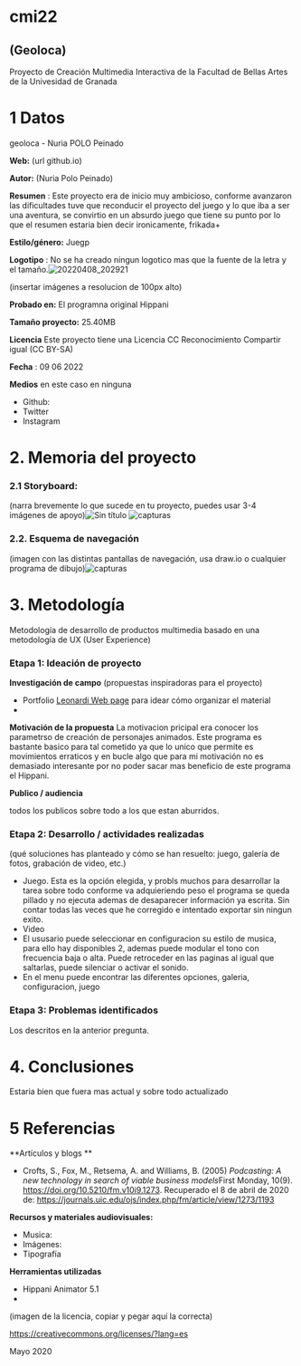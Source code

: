 # cmi22

## (Geoloca)

Proyecto de Creación Multimedia Interactiva de la  Facultad de Bellas Artes de la Univesidad de Granada


# 1 Datos 

geoloca -  Nuria  POLO Peinado

**Web:**   (url github.io)

**Autor:**  (Nuria Polo Peinado)





**Resumen** : Este proyecto  era de inicio muy ambicioso, conforme avanzaron las dificultades tuve que reconducir el proyecto del juego y lo que iba a ser una aventura, se convirtio en un absurdo juego que tiene su punto por lo que el resumen estaria bien decir ironicamente,  frikada+ 

**Estilo/género:**  Juegp

**Logotipo** : No se ha creado ningun logotico mas que la fuente de la letra y el tamaño.![20220408_202921](https://user-images.githubusercontent.com/106830397/173014129-304fe524-2c75-4113-a7b7-8419463c7fe6.jpg)


(insertar imágenes a resolucion de 100px alto)



**Probado en:**   El programna original Hippani

**Tamaño proyecto:** 25.40MB

**Licencia** Este proyecto tiene una Licencia CC Reconocimiento Compartir igual (CC BY-SA)

**Fecha** : 09 06 2022

**Medios** en este caso en ninguna

- Github:
- Twitter
- Instagram

# 2. Memoria del proyecto 

### 2.1 Storyboard: 



(narra brevemente lo que sucede en tu proyecto, puedes usar 3-4 imágenes de apoyo)![Sin título](https://user-images.githubusercontent.com/106830397/173013236-8bcfddc6-a5e1-48bf-b937-257a39e52d96.jpg)
![capturas](https://user-images.githubusercontent.com/106830397/173013313-a98206c1-5468-48be-a729-6a3766c53f1d.png)




### 2.2. Esquema de navegación 




(imagen con las distintas pantallas de navegación, usa draw.io o cualquier programa de dibujo)![capturas](https://user-images.githubusercontent.com/106830397/173013008-6568be89-bae1-42c7-947f-347cdbb0e39f.jpg)









# 3. Metodología

Metodología de desarrollo de productos multimedia basado en una metodología de UX (User Experience)



### Etapa 1: Ideación de proyecto

**Investigación de campo** (propuestas inspiradoras para el proyecto)

- Portfolio [Leonardi Web page](http://www.rleonardi.com/interactive-resume/) para idear cómo organizar el material
- 



**Motivación de la propuesta** 
La motivacion pricipal era conocer los parametrso de creación de personajes animados. Este programa es bastante basico para tal cometido ya que lo unico que permite es movimientos erraticos y en bucle algo que para mi motivación no es demasiado interesante por no poder sacar mas  beneficio de este programa el Hippani.



**Publico / audiencia**

todos los publicos sobre todo a los que  estan aburridos.





### Etapa 2: Desarrollo / actividades realizadas

(qué soluciones has planteado y cómo se han resuelto: juego, galería de fotos, grabación de video, etc.)

- Juego.  Esta es la opción elegida, y probls muchos para desarrollar la tarea sobre todo conforme va adquieriendo peso el programa se queda pillado y no ejecuta ademas de desaparecer información ya escrita. Sin contar todas las veces que he corregido e intentado exportar sin ningun exito.
- Video 
- El ususario puede seleccionar en configuracion su estilo de musica, para ello hay disponibles 2, ademas puede modular el tono con frecuencia baja o alta. Puede retroceder en las paginas al igual que saltarlas, puede silenciar o activar el sonido.
- En el menu puede encontrar las diferentes opciones, galeria, configuracion, juego



### Etapa 3: Problemas identificados

Los descritos en la anterior pregunta.



# 4. Conclusiones 

Estaria bien que fuera  mas actual y sobre todo actualizado







# 5 Referencias 

**Artículos y blogs ** 

- Crofts, S., Fox, M., Retsema, A. and Williams, B. (2005) *Podcasting: A new technology in search of viable business models*First Monday, 10(9). https://doi.org/10.5210/fm.v10i9.1273. Recuperado el 8 de abril de 2020 de: https://journals.uic.edu/ojs/index.php/fm/article/view/1273/1193

**Recursos y materiales audiovisuales:**

* Musica:  
* Imágenes:  
* Tipografía

**Herramientas utilizadas**

- Hippani Animator 5.1
- 



(imagen de la licencia, copiar y pegar aquí la correcta)

https://creativecommons.org/licenses/?lang=es

Mayo 2020
